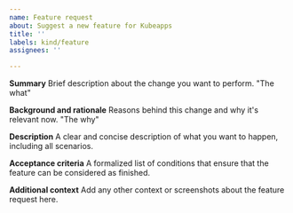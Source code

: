 ```yaml
---
name: Feature request
about: Suggest a new feature for Kubeapps
title: ''
labels: kind/feature
assignees: ''

---
```


**Summary**
Brief description about the change you want to perform. "The what"

**Background and rationale**
Reasons behind this change and why it's relevant now. "The why"

**Description**
A clear and concise description of what you want to happen, including all scenarios.

**Acceptance criteria**
A formalized list of conditions that ensure that the feature can be considered as finished. 

**Additional context**
Add any other context or screenshots about the feature request here.
